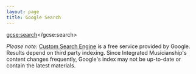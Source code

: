 ```yaml
---
layout: page
title: Google Search
--- 
```


<style>td,th { border: none; }</style>
<script>
  (function() {
    var cx = '003965900948510015874:uyznc-fiix8';
    var gcse = document.createElement('script');
    gcse.type = 'text/javascript';
    gcse.async = true;
    gcse.src = 'https://cse.google.com/cse.js?cx=' + cx;
    var s = document.getElementsByTagName('script')[0];
    s.parentNode.insertBefore(gcse, s);
  })();
</script>
<gcse:search></gcse:search>

*Please note:* [Custom Search Engine](https://cse.google.com) is a free service provided by Google. 
Results depend on third party indexing. 
Since Integrated Musicianship's content changes frequently, Google's index may not be up-to-date or contain the latest materials.
